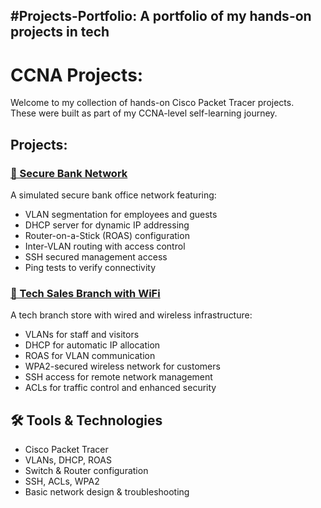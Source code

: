 #Projects-Portfolio:
A portfolio of my hands-on projects in tech
------------------------------------------------------------------------

# CCNA Projects:
Welcome to my collection of hands-on Cisco Packet Tracer projects.  
These were built as part of my CCNA-level self-learning journey.

## Projects:

### [🏦 Secure Bank Network](https://github.com/Am1rT3ch/Secure-Bank-Network)
A simulated secure bank office network featuring:
- VLAN segmentation for employees and guests
- DHCP server for dynamic IP addressing
- Router-on-a-Stick (ROAS) configuration
- Inter-VLAN routing with access control
- SSH secured management access
- Ping tests to verify connectivity
  
### [🏪 Tech Sales Branch with WiFi](https://github.com/Am1rT3ch/Tech-Sales-Branch-with-secure-WiFi)
A tech branch store with wired and wireless infrastructure:
- VLANs for staff and visitors
- DHCP for automatic IP allocation
- ROAS for VLAN communication
- WPA2-secured wireless network for customers
- SSH access for remote network management
- ACLs for traffic control and enhanced security

## 🛠️ Tools & Technologies

- Cisco Packet Tracer
- VLANs, DHCP, ROAS
- Switch & Router configuration
- SSH, ACLs, WPA2
- Basic network design & troubleshooting


